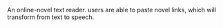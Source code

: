 An online-novel text reader. users are able to paste novel links, which will transform from text to speech.